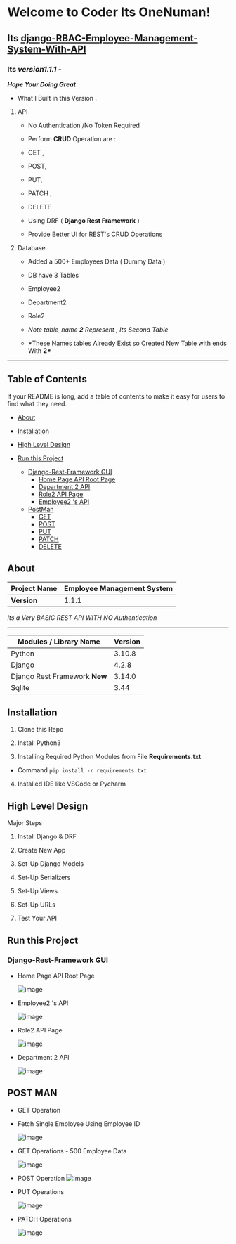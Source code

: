 # Welcome to Coder Its OneNuman!

## Its [django-RBAC-Employee-Management-System-With-API](https://github.com/one-numan/django-RBAC-Employee-Management-System-With-API)

### Its _version1.1.1_ -

**_Hope Your Doing Great_**

- What I Built in this Version .

1. API

   - No Authentication /No Token Required

   - Perform **CRUD** Operation are :

   - GET ,

   - POST,

   - PUT,

   - PATCH ,

   - DELETE

   - Using DRF ( **Django Rest Framework** )

   - Provide Better UI for REST's CRUD Operations

2. Database

   - Added a 500+ Employees Data ( Dummy Data )

   - DB have 3 Tables

   - Employee2

   - Department2

   - Role2

   - _Note table_name **2** Represent , Its Second Table_

   - \*These Names tables Already Exist so Created New Table with ends With **2\***

---

## Table of Contents

If your README is long, add a table of contents to make it easy for users to find what they need.

- [About](#about)

- [Installation](#installation)

- [High Level Design](#hld)

- [Run this Project](#run)

  - [Django-Rest-Framework GUI](#drf)
    - [Home Page API Root Page](#homeApi)
    - [Department 2 API](#depApi)
    - [Role2 API Page](#RolApi)
    - [Employee2 's API](#EmpApi)
  - [PostMan](#pm)
    - [GET](#get)
    - [POST](#post)
    - [PUT](#put)
    - [PATCH](#patch)
    - [DELETE](#del)

## About

| Project Name | Employee Management System |
| ------------ | -------------------------- |
| **Version**  | 1.1.1                      |

_Its a Very BASIC REST API WITH NO Authentication_

---

| Modules / Library Name        | Version |
| ----------------------------- | ------- |
| Python                        | 3.10.8  |
| Django                        | 4.2.8   |
| Django Rest Framework **New** | 3.14.0  |
| Sqlite                        | 3.44    |

## Installation

1. Clone this Repo

2. Install Python3

3. Installing Required Python Modules from File **Requirements.txt**

- Command `pip install -r requirements.txt`

4. Installed IDE like VSCode or Pycharm

<a  name='hld'></a>

## High Level Design

Major Steps

1. Install Django & DRF

2. Create New App

3. Set-Up Django Models

4. Set-Up Serializers

5. Set-Up Views

6. Set-Up URLs

7. Test Your API

## Run this Project

<a  name="drf"></a>

### Django-Rest-Framework GUI

- Home Page API Root Page
  <a name='homeApi'></a>

  ![image](https://github.com/one-numan/django-RBAC-Employee-Management-System-With-API/assets/48924562/132165b0-10be-495d-91d6-6bcd2e90519b)

- Employee2 's API
  <a name ='empApi'></a>

  ![image](https://github.com/one-numan/django-RBAC-Employee-Management-System-With-API/assets/48924562/e4fdfb60-9139-4925-99be-f08fd42d60ea)

- Role2 API Page
  <a name='rolApi'></a>

  ![image](https://github.com/one-numan/django-RBAC-Employee-Management-System-With-API/assets/48924562/0c452d70-1b28-4bef-b16f-623bd14a11e9)

- Department 2 API
  <a name='DepApi'></a>

  ![image](https://github.com/one-numan/django-RBAC-Employee-Management-System-With-API/assets/48924562/6028afbe-9e6d-4b79-afc5-f39d9d03f926)

## POST MAN

- GET Operation
  <a name='get'></a>

- Fetch Single Employee Using Employee ID

  ![image](https://github.com/one-numan/django-RBAC-Employee-Management-System-With-API/assets/48924562/d4c5f3df-8453-42b9-bb47-e5ea8343ba7a)

- GET Operations - 500 Employee Data

  ![image](https://github.com/one-numan/django-RBAC-Employee-Management-System-With-API/assets/48924562/ba0a9138-3145-49e7-a83f-1758abb9670b)

- POST Operation
  <a name='post'></a>
  ![image](https://github.com/one-numan/django-RBAC-Employee-Management-System-With-API/assets/48924562/633c9465-11e3-44d4-8198-8b94bb5160d3)

- PUT Operations
  <a name='put'></a>

  ![image](https://github.com/one-numan/django-RBAC-Employee-Management-System-With-API/assets/48924562/5abae87f-6661-4c09-8f7f-5b16f866f773)

- PATCH Operations
  <a name='patch'></a>

  ![image](https://github.com/one-numan/django-RBAC-Employee-Management-System-With-API/assets/48924562/a5df5e82-29b1-4ce0-aeb6-42c489556aaf)
